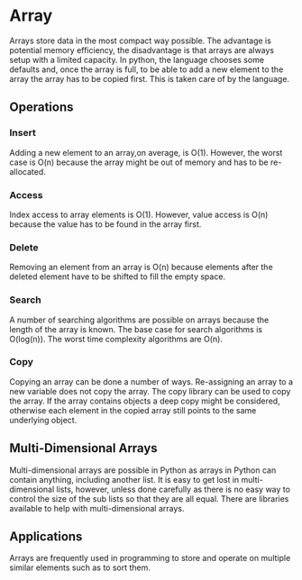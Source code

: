 # Array

Arrays store data in the most compact way possible. The advantage is potential memory efficiency, the disadvantage is that arrays are always setup with a limited capacity. In python, the language chooses some defaults and, once the array is full, to be able to add a new element to the array the array has to be copied first. This is taken care of by the language.

## Operations

### Insert

Adding a new element to an array,on average, is O(1). However, the worst case is O(n) because the array might be out of memory and has to be re-allocated.

### Access

Index access to array elements is O(1). However, value access is O(n) because the value has to be found in the array first.

### Delete

Removing an element from an array is O(n) because elements after the deleted element have to be shifted to fill the empty space.

### Search

A number of searching algorithms are possible on arrays because the length of the array is known. The base case for search algorithms is O(log(n)). The worst time complexity algorithms are O(n).

### Copy

Copying an array can be done a number of ways. Re-assigning an array to a new variable does not copy the array. The copy library can be used to copy the array. If the array contains objects a deep copy might be considered, otherwise each element in the copied array still points to the same underlying object.

## Multi-Dimensional Arrays

Multi-dimensional arrays are possible in Python as arrays in Python can contain anything, including another list. It is easy to get lost in multi-dimensional lists, however, unless done carefully as there is no easy way to control the size of the sub lists so that they are all equal. There are libraries available to help with multi-dimensional arrays.

## Applications

Arrays are frequently used in programming to store and operate on multiple similar elements such as to sort them.
